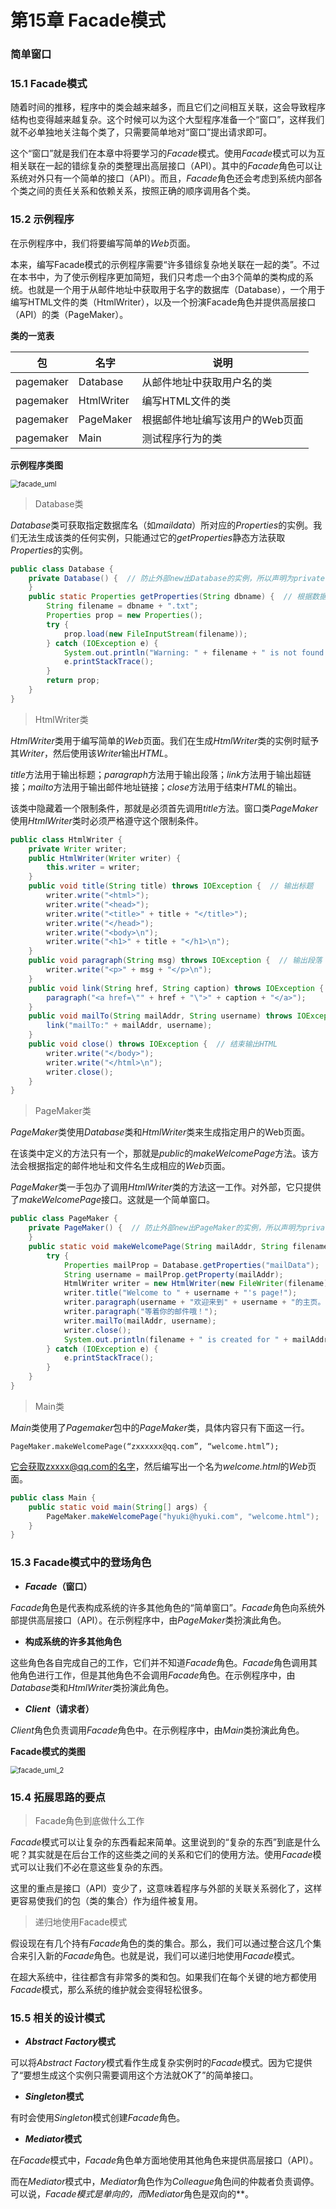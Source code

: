 # 第15章 Facade模式
### 简单窗口

### 15.1 Facade模式

随着时间的推移，程序中的类会越来越多，而且它们之间相互关联，这会导致程序结构也变得越来越复杂。这个时候可以为这个大型程序准备一个“窗口”，这样我们就不必单独地关注每个类了，只需要简单地对“窗口”提出请求即可。

这个“窗口”就是我们在本章中将要学习的*Facade*模式。使用*Facade*模式可以为互相关联在一起的错综复杂的类整理出高层接口（API）。其中的*Facade*角色可以让系统对外只有一个简单的接口（API）。而且，*Facade*角色还会考虑到系统内部各个类之间的责任关系和依赖关系，按照正确的顺序调用各个类。

### 15.2 示例程序

在示例程序中，我们将要编写简单的*Web*页面。

本来，编写Facade模式的示例程序需要“许多错综复杂地关联在一起的类”。不过在本书中，为了使示例程序更加简短，我们只考虑一个由3个简单的类构成的系统。也就是一个用于从邮件地址中获取用于名字的数据库（Database），一个用于编写HTML文件的类（HtmlWriter），以及一个扮演Facade角色并提供高层接口（API）的类（PageMaker）。

**类的一览表**

| 包        | 名字       | 说明                            |
| --------- | ---------- | ------------------------------- |
| pagemaker | Database   | 从邮件地址中获取用户名的类      |
| pagemaker | HtmlWriter | 编写HTML文件的类                |
| pagemaker | PageMaker  | 根据邮件地址编写该用户的Web页面 |
| pagemaker | Main       | 测试程序行为的类                |

**示例程序类图**

<img src="F:\文档\Typora Files\markdown-notes\images\notes\设计模式\facade_uml.png" alt="facade_uml" style="zoom:80%;" />

> Database类

*Database*类可获取指定数据库名（如*maildata*）所对应的*Properties*的实例。我们无法生成该类的任何实例，只能通过它的*getProperties*静态方法获取*Properties*的实例。

```java
public class Database {
    private Database() {  // 防止外部new出Database的实例，所以声明为private
    }
    public static Properties getProperties(String dbname) {  // 根据数据库名获取Properties
        String filename = dbname + ".txt";
        Properties prop = new Properties();
        try {
            prop.load(new FileInputStream(filename));
        } catch (IOException e) {
            System.out.println("Warning: " + filename + " is not found.");
            e.printStackTrace();
        }
        return prop;
    }
}
```

> HtmlWriter类

*HtmlWriter*类用于编写简单的*Web*页面。我们在生成*HtmlWriter*类的实例时赋予其*Writer*，然后使用该*Writer*输出*HTML*。

*title*方法用于输出标题；*paragraph*方法用于输出段落；*link*方法用于输出超链接；*mailto*方法用于输出邮件地址链接；*close*方法用于结束*HTML*的输出。

该类中隐藏着一个限制条件，那就是必须首先调用*title*方法。窗口类*PageMaker*使用*HtmlWriter*类时必须严格遵守这个限制条件。

```java
public class HtmlWriter {
    private Writer writer;
    public HtmlWriter(Writer writer) {
        this.writer = writer;
    }
    public void title(String title) throws IOException {  // 输出标题
        writer.write("<html>");
        writer.write("<head>");
        writer.write("<title>" + title + "</title>");
        writer.write("</head>");
        writer.write("<body>\n");
        writer.write("<h1>" + title + "</h1>\n");
    }
    public void paragraph(String msg) throws IOException {  // 输出段落
        writer.write("<p>" + msg + "</p>\n");
    }
    public void link(String href, String caption) throws IOException {  // 输出超链接
        paragraph("<a href=\"" + href + "\">" + caption + "</a>");
    }
    public void mailTo(String mailAddr, String username) throws IOException {  // 输出邮件地址
        link("mailTo:" + mailAddr, username);
    }
    public void close() throws IOException {  // 结束输出HTML
        writer.write("</body>");
        writer.write("</html>\n");
        writer.close();
    }
}
```

> PageMaker类

*PageMaker*类使用*Database*类和*HtmlWriter*类来生成指定用户的Web页面。

在该类中定义的方法只有一个，那就是*public*的*makeWelcomePage*方法。该方法会根据指定的邮件地址和文件名生成相应的*Web*页面。

*PageMaker*类一手包办了调用*HtmlWriter*类的方法这一工作。对外部，它只提供了*makeWelcomePage*接口。这就是一个简单窗口。

```java
public class PageMaker {
    private PageMaker() {  // 防止外部new出PageMaker的实例，所以声明为private方法
    }
    public static void makeWelcomePage(String mailAddr, String filename) {
        try {
            Properties mailProp = Database.getProperties("mailData");
            String username = mailProp.getProperty(mailAddr);
            HtmlWriter writer = new HtmlWriter(new FileWriter(filename));
            writer.title("Welcome to " + username + "'s page!");
            writer.paragraph(username + "欢迎来到" + username + "的主页。");
            writer.paragraph("等着你的邮件哦！");
            writer.mailTo(mailAddr, username);
            writer.close();
            System.out.println(filename + " is created for " + mailAddr + " (" + username + ")");
        } catch (IOException e) {
            e.printStackTrace();
        }
    }
}
```

> Main类

*Main*类使用了*Pagemaker*包中的*PageMaker*类，具体内容只有下面这一行。

`PageMaker.makeWelcomePage(“zxxxxxx@qq.com”, “welcome.html”);`

它会获取zxxxx@qq.com的名字，然后编写出一个名为*welcome.html*的*Web*页面。

```java
public class Main {
    public static void main(String[] args) {
        PageMaker.makeWelcomePage("hyuki@hyuki.com", "welcome.html");
    }
}
```

### 15.3 Facade模式中的登场角色

+ ***Facade*（窗口）**

*Facade*角色是代表构成系统的许多其他角色的“简单窗口”。*Facade*角色向系统外部提供高层接口（API）。在示例程序中，由*PageMaker*类扮演此角色。

+ **构成系统的许多其他角色**

这些角色各自完成自己的工作，它们并不知道*Facade*角色。*Facade*角色调用其他角色进行工作，但是其他角色不会调用*Facade*角色。在示例程序中，由*Database*类和*HtmlWriter*类扮演此角色。

+ ***Client*（请求者）**

*Client*角色负责调用*Facade*角色中。在示例程序中，由*Main*类扮演此角色。

**Facade模式的类图**

<img src="F:\文档\Typora Files\markdown-notes\images\notes\设计模式\facade_uml_2.png" alt="facade_uml_2" style="zoom:80%;" />

### 15.4 拓展思路的要点

> Facade角色到底做什么工作

*Facade*模式可以让复杂的东西看起来简单。这里说到的“复杂的东西”到底是什么呢？其实就是在后台工作的这些类之间的关系和它们的使用方法。使用*Facade*模式可以让我们不必在意这些复杂的东西。

这里的重点是接口（API）变少了，这意味着程序与外部的关联关系弱化了，这样更容易使我们的包（类的集合）作为组件被复用。

> 递归地使用Facade模式

假设现在有几个持有*Facade*角色的类的集合。那么，我们可以通过整合这几个集合来引入新的*Facade*角色。也就是说，我们可以递归地使用*Facade*模式。

在超大系统中，往往都含有非常多的类和包。如果我们在每个关键的地方都使用*Facade*模式，那么系统的维护就会变得轻松很多。

### 15.5 相关的设计模式

+ ***Abstract Factory*模式**

可以将*Abstract Factory*模式看作生成复杂实例时的*Facade*模式。因为它提供了“要想生成这个实例只需要调用这个方法就OK了”的简单接口。

+ ***Singleton*模式**

有时会使用*Singleton*模式创建*Facade*角色。

+ ***Mediator*模式**

在*Facade*模式中，*Facade*角色单方面地使用其他角色来提供高层接口（API）。

而在*Mediator*模式中，*Mediator*角色作为*Colleague*角色间的仲裁者负责调停。可以说，***Facade*模式是单向的，而*Mediator*角色是双向的**。